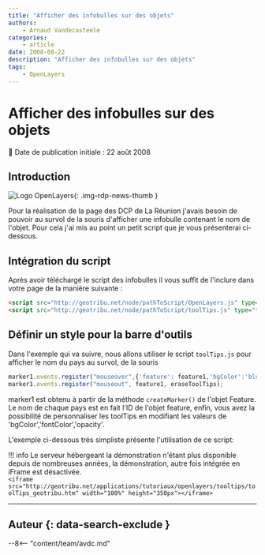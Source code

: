 ```yaml
---
title: "Afficher des infobulles sur des objets"
authors:
    - Arnaud Vandecasteele
categories:
    - article
date: 2008-08-22
description: "Afficher des infobulles sur des objets"
tags:
    - OpenLayers
---
```


# Afficher des infobulles sur des objets

:calendar: Date de publication initiale : 22 août 2008

## Introduction

![Logo OpenLayers](https://cdn.geotribu.fr/img/logos-icones/logiciels_librairies/openlayers.png){: .img-rdp-news-thumb }

Pour la réalisation de la page des DCP de La Réunion j'avais besoin de pouvoir au survol de la souris d'afficher une infobulle contenant le nom de l'objet. Pour cela j'ai mis au point un petit script que je vous présenterai ci-dessous.

## Intégration du script

Après avoir téléchargé le script des infobulles il vous suffit de l'inclure dans votre page de la manière suivante :

```html
<script src="http://geotribu.net/node/pathToScript/OpenLayers.js" type="text/javascript"> </script>
<script src="http://geotribu.net/node/pathToScript/toolTips.js" type="text/javascript"> </script>
```

## Définir un style pour la barre d'outils

Dans l'exemple qui va suivre, nous allons utiliser le script `toolTips.js` pour afficher le nom du pays au survol, de la souris

```javascript
marker1.events.register("mouseover",{'feature': feature1,'bgColor':'blue','fontColor':'white','opacity':'0.5'}, toolTips);
marker1.events.register("mouseout", feature1, eraseToolTips);
```

marker1 est obtenu à partir de la méthode `createMarker()` de l'objet Feature. Le nom de chaque pays est en fait l'ID de l'objet feature, enfin, vous avez la possibilité de personnaliser les toolTips en modifiant les valeurs de 'bgColor','fontColor','opacity'.

L'exemple ci-dessous très simpliste présente l'utilisation de ce script:

!!! info
    Le serveur hébergeant la démonstration n'étant plus disponible depuis de nombreuses années, la démonstration, autre fois intégrée en iFrame est désactivée.  
    `<iframe src="http://geotribu.net/applications/tutoriaux/openlayers/tooltips/toolTips_geotribu.htm" width="100%" height="350px"></iframe>`

----

## Auteur {: data-search-exclude }

--8<-- "content/team/avdc.md"
